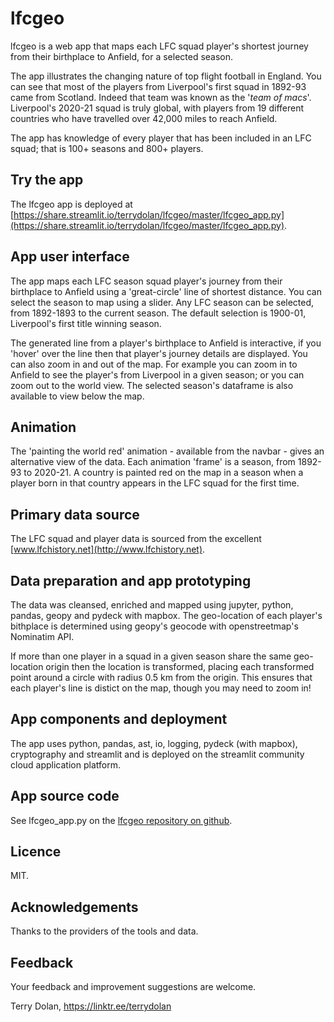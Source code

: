 # lfcgeo
lfcgeo is a web app that maps each LFC squad player's shortest journey from their birthplace to Anfield, for a selected season.

The app illustrates the changing nature of top flight football in England. You can see that most of the players from Liverpool's first squad in 1892-93 came from Scotland. Indeed that team was known as the '*team of macs*'. Liverpool's 2020-21 squad is truly global, with players from 19 different countries who have travelled over 42,000 miles to reach Anfield.

The app has knowledge of every player that has been included in an LFC squad; that is 100+ seasons and 800+ players.

## Try the app
The lfcgeo app is deployed at [https://share.streamlit.io/terrydolan/lfcgeo/master/lfcgeo_app.py](https://share.streamlit.io/terrydolan/lfcgeo/master/lfcgeo_app.py).

## App user interface
The app maps each LFC season squad player's journey from their birthplace to Anfield using a 'great-circle' line of shortest distance. You can select the season to map using a slider. Any LFC season can be selected, from 1892-1893 to the current season. The default selection is 1900-01, Liverpool's first title winning season.

The generated line from a player's birthplace to Anfield is interactive, if you 'hover' over the line then that player's journey details are displayed. You can also zoom in and out of the map. For example you can zoom in to Anfield to see the player's from Liverpool in a given season; or you can zoom out to the world view. The selected season's dataframe is also available to view below the map.

## Animation
The 'painting the world red' animation - available from the navbar - gives an alternative view of the data. Each animation 'frame' is a season, from 1892-93 to 2020-21. A country is painted red on the map in a season when a player born in that country appears in the LFC squad for the first time.

## Primary data source
The LFC squad and player data is sourced from the excellent [www.lfchistory.net](http://www.lfchistory.net). 

## Data preparation and app prototyping
The data was cleansed, enriched and mapped using jupyter, python, pandas, geopy and pydeck with mapbox. The geo-location of each player's bithplace is determined using geopy's geocode with openstreetmap's Nominatim API.

If more than one player in a squad in a given season share the same geo-location origin then the location is transformed, placing each transformed point around a circle with radius 0.5 km from the origin. This ensures that each player's line is distict on the map, though you may need to zoom in!

## App components and deployment
The app uses python, pandas, ast, io, logging, pydeck (with mapbox), cryptography and streamlit and is deployed on the streamlit community cloud application platform.

## App source code
See lfcgeo_app.py on the [lfcgeo repository on github](https://github.com/terrydolan/lfcgeo).

## Licence
MIT. 

## Acknowledgements
Thanks to the providers of the tools and data.

## Feedback
Your feedback and improvement suggestions are welcome.

  
Terry Dolan, https://linktr.ee/terrydolan
